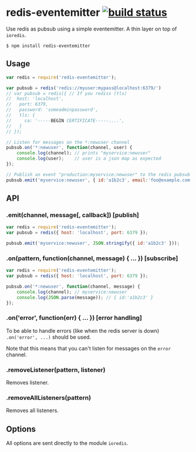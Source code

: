 # redis-eventemitter [![build status](https://secure.travis-ci.org/freeall/redis-eventemitter.png)](http://travis-ci.org/freeall/redis-eventemitter)

Use redis as pubsub using a simple eventemitter. A thin layer on top of `ioredis`.

`$ npm install redis-eventemitter`

## Usage

```js
var redis = require('redis-eventemitter');

var pubsub = redis('redis://myuser:mypass@localhost:6379/')
// var pubsub = redis({ // If you rediss (tls)
// 	host: 'localhost',
//   port: 6379,
//   password: 'someadminpassword',
//   tls: {
//     ca: '-----BEGIN CERTIFICATE-----....',
//   }
// });

// Listen for messages on the *:newuser channel
pubsub.on('*:newuser', function(channel, user) {
	console.log(channel); // prints "myservice:newuser"
	console.log(user);    // user is a json map as expected
});

// Publish an event "production:myservice:newuser" to the redis pubsub
pubsub.emit('myservice:newuser', { id:'a1b2c3', email:'foo@example.com' });
```

## API

### .emit(channel, message[, callback]) [publish]

``` js
var redis = require('redis-eventemitter');
var pubsub = redis({ host: 'localhost', port: 6379 });

pubsub.emit('myservice:newuser', JSON.stringify({ id:'a1b2c3' }));
```

### .on(pattern, function(channel, message) { ... }) [subscribe]

``` js
var redis = require('redis-eventemitter');
var pubsub = redis({ host: 'localhost', port: 6379 });

pubsub.on('*:newuser', function(channel, message) {
	console.log(channel); // myservice:newuser
	console.log(JSON.parse(message)); // { id:'a1b2c3' }
});
```

### .on('error', function(err) { ... }) [error handling]

To be able to handle errors (like when the redis server is down) `.on('error', ...)` should be used.

Note that this means that you can't listen for messages on the `error` channel.

### .removeListener(pattern, listener)

Removes listener.

### .removeAllListeners(pattern)

Removes all listeners.

## Options

All options are sent directly to the module `ioredis`.
